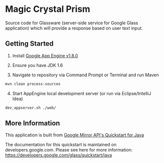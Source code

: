Magic Crystal Prism
========================

Source code for Glassware (server-side service for Google Glass application) which
will provide a response based on user text input.

## Getting Started

1. Install [Google App Engine v1.8.0](https://code.google.com/p/googleappengine/downloads/list?q=java+1.8)

2. Ensure you have JDK 1.6

3. Navigate to repository via Command Prompt or Terminal and run Maven

```bash
mvn clean process-sources
```

4. Start AppEngine local development server (or run via Eclipse/IntelliJ Idea)

```bash
dev_appserver.sh ./web/
```

## More Information

This application is built from [Google Mirror API's Quickstart for Java](https://github.com/googleglass/mirror-quickstart-java)

The documentation for this quickstart is maintained on developers.google.com.
Please see here for more information:
https://developers.google.com/glass/quickstart/java
